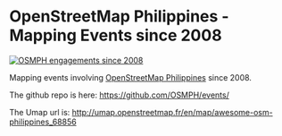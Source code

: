 # OpenStreetMap Philippines - Mapping Events since 2008


[![OSMPH engagements since 2008](http://i.imgur.com/m8AdEx2.png)](http://geojson.io/#id=github:OSMPH/events/blob/master/calendar.geojson)

Mapping events involving [OpenStreetMap Philippines](http://openstreetmap.org.ph) since 2008.

The github repo is here: https://github.com/OSMPH/events/

The Umap url is: http://umap.openstreetmap.fr/en/map/awesome-osm-philippines_68856

